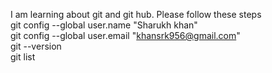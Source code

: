 I am learning about git and git hub.
Please follow these steps
<br>
git config --global user.name "Sharukh khan"
<br>
git config --global user.email "khansrk956@gmail.com"
<br>
git --version
<br>
git list
